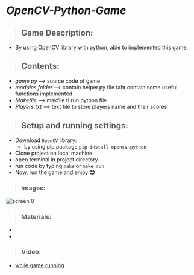 # *OpenCV-Python-Game*
> ## Game Description:
   * By using OpenCV library with python, able to implemented this game.
   
> ## Contents:
   * _game.py_ --> source code of game
   * _modules folder_ --> contain helper.py file taht contain some useful functions implemented 
   * _Makefile_ --> makfile ti run python file
   * _Players.txt_ --> text file to store players name and their scores
   
> ## Setup and running settings:
   * Download `OpenCV` library:
        * by using pip package `pip install opencv-python`
   * Clone project on local machine 
   * open terminal in project directory
   * run code by typing `make` or `make run`
   * Now, run the game and enjoy  <b>&#128522;</b>
> ### Images:
![screen 0](https://user-images.githubusercontent.com/67025780/181832763-c4b08f8e-31be-4452-a599-5ff57a34950f.png)


> ### Materials:
   *  
   *
> ### Video:
  * <a href="">
            while game running
   </a>
